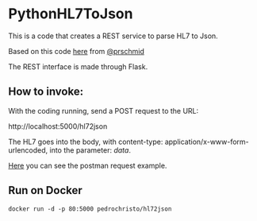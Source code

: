 # PythonHL7ToJson

This is a code that creates a REST service to parse HL7 to Json.

Based on this code <a href="https://gist.github.com/prschmid/801e86891026a39b1fb4df7178828321#file-hl7_to_dict-py">here</a> from <a href="https://gist.github.com/prschmid">@prschmid</a>

The REST interface is made through Flask.

<b><h2>How to invoke:</h2></b>

With the coding running, send a POST request to the URL:

http://localhost:5000/hl72json

The HL7 goes into the body, with content-type: application/x-www-form-urlencoded, into the parameter: <i>data</i>.

<a href="https://github.com/ChristoPedro/PythonHL7ToJson/blob/master/HL7%20to%20Json.postman_collection.json">Here</a> you can see the postman request example.

<b2><h2>Run on Docker</h2></b2>

```docker run -d -p 80:5000 pedrochristo/hl72json```
